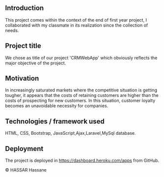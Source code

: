 
## Introduction
This project comes within the context of the end of first year project, I collaborated with my classmate in its realization since the collection of needs.

## Project title
We chose as title of our project 'CRMWebApp' which obviously reflects the major objective of the project.

## Motivation
<p>In increasingly saturated markets where the competitive situation is getting tougher, it appears that the costs of retaining customers are higher than the costs of prospecting for new customers. In this situation, customer loyalty becomes an unavoidable necessity for companies.
</p>

##  Technologies / framework used
HTML, CSS, Bootstrap, JavaScript,Ajax,Laravel,MySql database.

## Deployment
The project is deployed in https://dashboard.heroku.com/apps from GitHub.

© HASSAR Hassane

